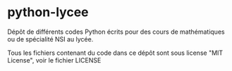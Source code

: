# python-lycee
Dépôt de différents codes Python écrits pour des cours de mathématiques ou de spécialité NSI au lycée.

Tous les fichiers contenant du code dans ce dépôt sont sous license "MIT License", voir le fichier LICENSE
